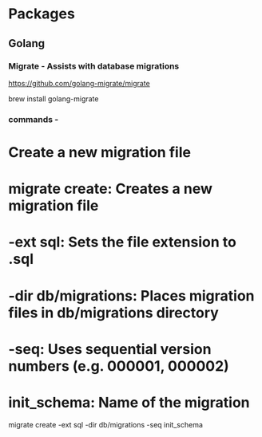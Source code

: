 # Packages

## Golang

### Migrate - Assists with database migrations

https://github.com/golang-migrate/migrate

brew install golang-migrate


### commands -

# Create a new migration file
# migrate create: Creates a new migration file
# -ext sql: Sets the file extension to .sql
# -dir db/migrations: Places migration files in db/migrations directory
# -seq: Uses sequential version numbers (e.g. 000001, 000002)
# init_schema: Name of the migration

migrate create -ext sql -dir db/migrations -seq init_schema

